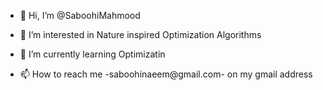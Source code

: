 - 👋 Hi, I’m @SaboohiMahmood
- 👀 I’m interested in Nature inspired Optimization Algorithms
- 🌱 I’m currently learning Optimizatin

- 📫 How to reach me -saboohinaeem@gmail.com- on my gmail address

<!---
SaboohiMahmood/SaboohiMahmood is a ✨ special ✨ repository because its `README.md` (this file) appears on your GitHub profile.
You can click the Preview link to take a look at your changes.
--->

